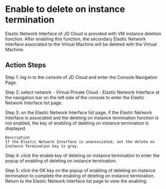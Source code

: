 # Enable to delete on instance termination

Elastic Network Interface of JD Cloud is provided with VM instance deletion function. After enabling this function, the secondary Elastic Network Interface associated to the Virtual Machine will be deleted with the Virtual Machine.

## Action Steps

Step 1: log in to the console of JD Cloud and enter the Console Navigation Page.

Step 2: select network - Virtual Private Cloud - Elastic Network Interface at the navigation bar on the left side of the console to enter the Elastic Network Interface list page.

Step 3: on the Elastic Network Interface list page, if the Elastic Network Interface is associated and the deleting on instance termination function is not enabled, the key of enabling of deleting on instance termination is displayed.

	Description
	If the Elastic Network Interface is unassociated, set the delete on Instance Termination key to grey.

Step 4: click the enable key of deleting on instance termination to enter the popup of enabling of deleting on instance termination.

Step 5: click the OK key on the popup of enabling of deleting on instance termination to complete the enabling of deleting on instance termination. Return to the Elastic Network Interface list page to view the enabling.

